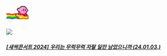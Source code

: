 <img src="https://github.com/HongYeseul/HongYeseul/blob/main/gif/rainbow.gif" width="60">

<a ><img src="https://img.shields.io/badge/Gyeongsan <La Piscine>: 23.11.27.~23.12.22.-000000?style=flat&logo=42&logoColor=white"/></a> </p>
##### [[새싹콘서트 2024] 우리는 무럭무럭 자랄 일만 남았으니까 (24.01.03.)](https://sskcon2024.vercel.app/)
